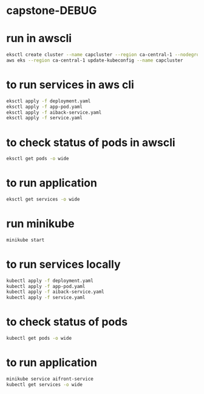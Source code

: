 ﻿# capstone-DEBUG

# run in awscli
```bash
eksctl create cluster --name capcluster --region ca-central-1 --nodegroup-name standard-workers --node-type t2.micro --nodes-min 4 --nodes-max 10 --nodes 4
aws eks --region ca-central-1 update-kubeconfig --name capcluster
```

# to run services in aws cli
```bash
eksctl apply -f deployment.yaml 
eksctl apply -f app-pod.yaml 
eksctl apply -f aiback-service.yaml 
eksctl apply -f service.yaml 
```

# to check status of pods in awscli
```bash
eksctl get pods -o wide
```

# to run application
```bash
eksctl get services -o wide
```

# run minikube
```bash
minikube start
```

# to run services locally
```bash
kubectl apply -f deployment.yaml 
kubectl apply -f app-pod.yaml 
kubectl apply -f aiback-service.yaml 
kubectl apply -f service.yaml 
```

# to check status of pods
```bash
kubectl get pods -o wide
```

# to run application
```bash
minikube service aifront-service 
kubectl get services -o wide
```
